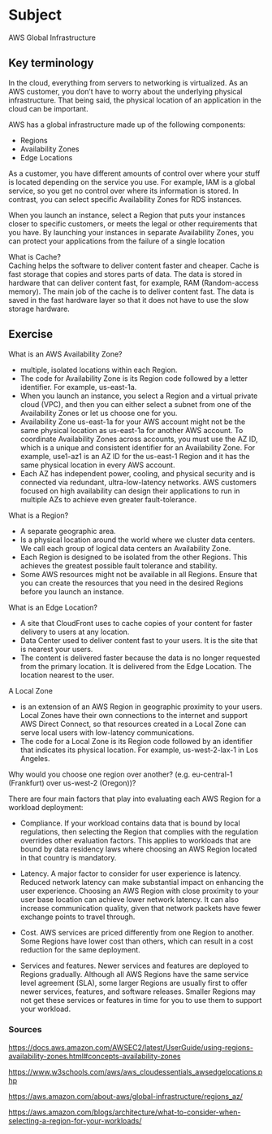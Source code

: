 # Subject
AWS Global Infrastructure  

## Key terminology
In the cloud, everything from servers to networking is virtualized. As an AWS customer, you don’t have to worry about the underlying physical infrastructure. That being said, the physical location of an application in the cloud can be important.  

AWS has a global infrastructure made up of the following components:  

- Regions  
- Availability Zones  
- Edge Locations  

As a customer, you have different amounts of control over where your stuff is located depending on the service you use.
For example, IAM is a global service, so you get no control over where its information is stored. In contrast, you can select specific Availability Zones for RDS instances.  

When you launch an instance, select a Region that puts your instances closer to specific customers, or meets the legal or other requirements that you have. By launching your instances in separate Availability Zones, you can protect your applications from the failure of a single location  

What is Cache?  
Caching helps the software to deliver content faster and cheaper. Cache is fast storage that copies and stores parts of data. The data is stored in hardware that can deliver content fast, for example, RAM (Random-access memory). The main job of the cache is to deliver content fast. The data is saved in the fast hardware layer so that it does not have to use the slow storage hardware.


## Exercise  
What is an AWS Availability Zone? 
- multiple, isolated locations within each Region.  
- The code for Availability Zone is its Region code followed by a letter identifier. For example, us-east-1a.  
- When you launch an instance, you select a Region and a virtual private cloud (VPC), and then you can either select a subnet from one of the Availability Zones or let us choose one for you.  
- Availability Zone us-east-1a for your AWS account might not be the same physical location as us-east-1a for another AWS account. To coordinate Availability Zones across accounts, you must use the AZ ID, which is a unique and consistent identifier for an Availability Zone. For example, use1-az1 is an AZ ID for the us-east-1 Region and it has the same physical location in every AWS account.  
- Each AZ has independent power, cooling, and physical security and is connected via redundant, ultra-low-latency networks. AWS customers focused on high availability can design their applications to run in multiple AZs to achieve even greater fault-tolerance. 


What is a Region?  
- A separate geographic area.  
- Is a physical location around the world where we cluster data centers. We call each group of logical data centers an Availability Zone.
- Each Region is designed to be isolated from the other Regions. This achieves the greatest possible fault tolerance and stability.
- Some AWS resources might not be available in all Regions. Ensure that you can create the resources that you need in the desired Regions before you launch an instance.

What is an Edge Location?  
- A site that CloudFront uses to cache copies of your content for faster delivery to users at any location.  
- Data Center used to deliver content fast to your users. It is the site that is nearest your users.  
- The content is delivered faster because the data is no longer requested from the primary location. It is delivered from the Edge Location. The location nearest to the user.  

A Local Zone  
- is an extension of an AWS Region in geographic proximity to your users. Local Zones have their own connections to the internet and support AWS Direct Connect, so that resources created in a Local Zone can serve local users with low-latency communications.  
- The code for a Local Zone is its Region code followed by an identifier that indicates its physical location. For example, us-west-2-lax-1 in Los Angeles.

Why would you choose one region over another? (e.g. eu-central-1 (Frankfurt) over us-west-2 (Oregon))?  

There are four main factors that play into evaluating each AWS Region for a workload deployment:  
- Compliance. If your workload contains data that is bound by local regulations, then selecting the Region that complies with the regulation overrides other evaluation factors. This applies to workloads that are bound by data residency laws where choosing an AWS Region located in that country is mandatory.  

- Latency. A major factor to consider for user experience is latency. Reduced network latency can make substantial impact on enhancing the user experience. Choosing an AWS Region with close proximity to your user base location can achieve lower network latency. It can also increase communication quality, given that network packets have fewer exchange points to travel through.  

- Cost. AWS services are priced differently from one Region to another. Some Regions have lower cost than others, which can result in a cost reduction for the same deployment.  

- Services and features. Newer services and features are deployed to Regions gradually. Although all AWS Regions have the same service level agreement (SLA), some larger Regions are usually first to offer newer services, features, and software releases. Smaller Regions may not get these services or features in time for you to use them to support your workload.


### Sources
https://docs.aws.amazon.com/AWSEC2/latest/UserGuide/using-regions-availability-zones.html#concepts-availability-zones  

https://www.w3schools.com/aws/aws_cloudessentials_awsedgelocations.php  

https://aws.amazon.com/about-aws/global-infrastructure/regions_az/  

https://aws.amazon.com/blogs/architecture/what-to-consider-when-selecting-a-region-for-your-workloads/

